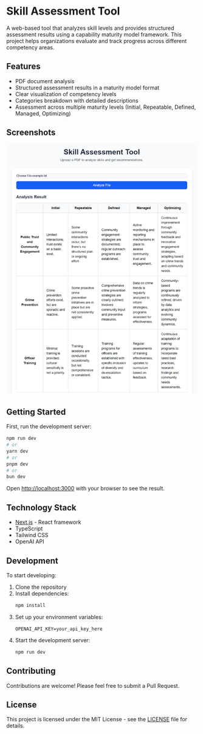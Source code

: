 # Skill Assessment Tool

A web-based tool that analyzes skill levels and provides structured assessment results using a capability maturity model framework. This project helps organizations evaluate and track progress across different competency areas.

## Features

- PDF document analysis
- Structured assessment results in a maturity model format
- Clear visualization of competency levels
- Categories breakdown with detailed descriptions
- Assessment across multiple maturity levels (Initial, Repeatable, Defined, Managed, Optimizing)

## Screenshots

![Assessment Results](./public/initial.png)

## Getting Started

First, run the development server:

```bash
npm run dev
# or
yarn dev
# or
pnpm dev
# or
bun dev
```

Open [http://localhost:3000](http://localhost:3000) with your browser to see the result.

## Technology Stack

- [Next.js](https://nextjs.org) - React framework
- TypeScript
- Tailwind CSS
- OpenAI API

## Development

To start developing:

1. Clone the repository
2. Install dependencies:
   ```bash
   npm install
   ```
3. Set up your environment variables:
   ```
   OPENAI_API_KEY=your_api_key_here
   ```
4. Start the development server:
   ```bash
   npm run dev
   ```

## Contributing

Contributions are welcome! Please feel free to submit a Pull Request.

## License

This project is licensed under the MIT License - see the [LICENSE](LICENSE) file for details.
